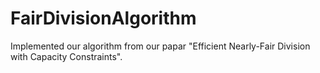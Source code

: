 # FairDivisionAlgorithm
Implemented our algorithm from our papar "Efficient Nearly-Fair Division with Capacity Constraints".
